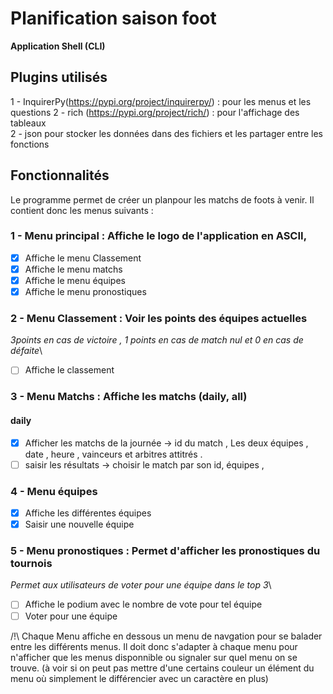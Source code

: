 # Planification saison foot

**Application Shell (CLI)**

## Plugins utilisés
1 - InquirerPy(https://pypi.org/project/inquirerpy/) : pour les menus et les questions
2 - rich (https://pypi.org/project/rich/) : pour l'affichage des tableaux \
2 - json pour stocker les données dans des fichiers et les partager entre les fonctions

## Fonctionnalités
Le programme permet de créer un planpour les matchs de foots à venir.
Il contient donc les menus suivants :
### 1 - Menu principal : Affiche le logo de l'application en ASCII,
* [X] Affiche le menu Classement
* [X] Affiche le menu matchs 
* [X] Affiche le menu équipes
* [X] Affiche le menu pronostiques 

### 2 - Menu Classement : Voir les points des équipes actuelles 
*3points en cas de victoire , 1 points en cas de match nul et 0 en cas de défaite*\
* [ ] Affiche le classement

### 3 - Menu Matchs : Affiche les matchs (daily, all)
#### daily 
* [X] Afficher les matchs de la journée -> id du match , Les deux équipes , date , heure , vainceurs et arbitres attitrés .
* [ ] saisir les résultats ->  choisir le match par son id, équipes , 

### 4 - Menu équipes
* [X] Affiche les différentes équipes 
* [X] Saisir une nouvelle équipe

### 5 - Menu pronostiques : Permet d'afficher les pronostiques du tournois
*Permet aux utilisateurs de voter pour une équipe dans le top 3*\
* [ ] Affiche le podium avec le nombre de vote pour tel équipe
* [ ] Voter pour une équipe 

/!\ Chaque Menu affiche en dessous un menu de navgation pour se balader entre les différents menus. Il doit donc s'adapter à chaque menu pour n'afficher que les menus disponnible ou signaler sur quel menu on se trouve. (à voir si on peut pas mettre d'une certains couleur un élément du menu où simplement le différencier avec un caractère en plus)
